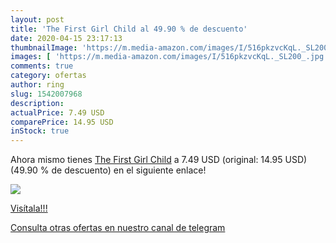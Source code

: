 ```yaml
---
layout: post
title: 'The First Girl Child al 49.90 % de descuento'
date: 2020-04-15 23:17:13
thumbnailImage: 'https://m.media-amazon.com/images/I/516pkzvcKqL._SL200_.jpg'
images: [ 'https://m.media-amazon.com/images/I/516pkzvcKqL._SL200_.jpg' ]
comments: true
category: ofertas
author: ring
slug: 1542007968
description:
actualPrice: 7.49 USD
comparePrice: 14.95 USD
inStock: true
---
```


Ahora mismo tienes [The First Girl Child](https://www.amazon.com/dp/1542007968/?tag=redken08-20) a 7.49 USD (original: 14.95 USD) (49.90 %  de descuento) en el siguiente enlace!

[![](https://m.media-amazon.com/images/I/516pkzvcKqL._SL200_.jpg)](https://www.amazon.com/dp/1542007968/?tag=redken08-20)

[Visítala!!!](https://www.amazon.com/dp/1542007968/?tag=redken08-20)

[Consulta otras ofertas en nuestro canal de telegram](https://t.me/s/ofertas25)
